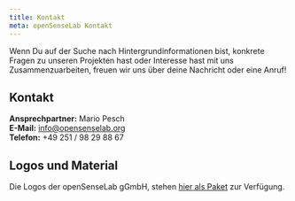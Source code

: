```yaml
---
title: Kontakt
meta: openSenseLab Kontakt
---
```


Wenn Du auf der Suche nach Hintergrundinformationen bist, konkrete Fragen zu unseren Projekten hast oder Interesse hast mit uns Zusammenzuarbeiten, freuen wir uns über deine Nachricht oder eine Anruf!

## Kontakt

**Ansprechpartner:**
Mario Pesch<br>
**E-Mail:** info@opensenselab.org<br>
**Telefon:**
+49 251 / 98 29 88 67


## Logos und Material

Die Logos der openSenseLab gGmbH, stehen [hier als Paket](/files/openSenseLab-logo.zip) zur Verfügung.
